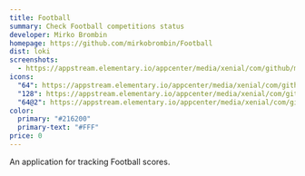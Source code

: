 ```yaml
---
title: Football
summary: Check Football competitions status
developer: Mirko Brombin
homepage: https://github.com/mirkobrombin/Football
dist: loki
screenshots:
  - https://appstream.elementary.io/appcenter/media/xenial/com/github/mirkobrombin.football/8CF94DDB6ED972D3654DA9E65DF80100/screenshots/image-1_orig.png
icons:
  "64": https://appstream.elementary.io/appcenter/media/xenial/com/github/mirkobrombin.football/8CF94DDB6ED972D3654DA9E65DF80100/icons/64x64/com.github.mirkobrombin.football_com.github.mirkobrombin.football.png
  "128": https://appstream.elementary.io/appcenter/media/xenial/com/github/mirkobrombin.football/8CF94DDB6ED972D3654DA9E65DF80100/icons/128x128/com.github.mirkobrombin.football_com.github.mirkobrombin.football.png
  "64@2": https://appstream.elementary.io/appcenter/media/xenial/com/github/mirkobrombin.football/8CF94DDB6ED972D3654DA9E65DF80100/icons/64x64@2/com.github.mirkobrombin.football_com.github.mirkobrombin.football.png
color:
  primary: "#216200"
  primary-text: "#FFF"
price: 0
---
```


<p>An application for tracking Football scores.</p>